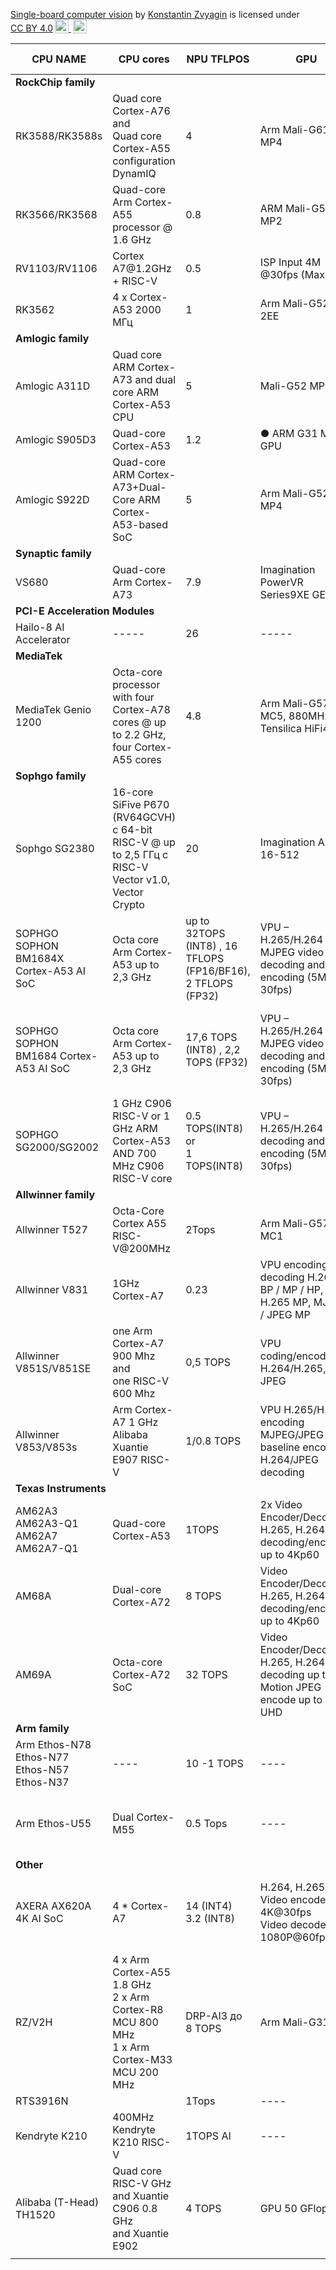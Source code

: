 <p xmlns:cc="http://creativecommons.org/ns#" xmlns:dct="http://purl.org/dc/terms/"><a property="dct:title" rel="cc:attributionURL" href="https://github.com/kzvyagin/SBCV"> Single-board computer vision</a> by <a rel="cc:attributionURL dct:creator" property="cc:attributionName" href="https://github.com/kzvyagin">Konstantin Zvyagin</a> is licensed under <a href="http://creativecommons.org/licenses/by/4.0/?ref=chooser-v1" target="_blank" rel="license noopener noreferrer" style="display:inline-block;">CC BY 4.0<img style="height:22px!important;margin-left:3px;vertical-align:text-bottom;" src="https://mirrors.creativecommons.org/presskit/icons/cc.svg?ref=chooser-v1"> <img style="height:22px!important;margin-left:3px;vertical-align:text-bottom;" src="https://mirrors.creativecommons.org/presskit/icons/by.svg?ref=chooser-v1"></a></p>


<!--<style type="text/css">
.tg  {border-collapse:collapse;border-color:#bbb;border-spacing:0;}
.tg td{background-color:#E0FFEB;border-color:#bbb;border-style:solid;border-width:1px;color:#594F4F;
  font-family:Arial, sans-serif;font-size:14px;overflow:hidden;padding:10px 5px;word-break:normal;}
.tg th{background-color:#9DE0AD;border-color:#bbb;border-style:solid;border-width:1px;color:#493F3F;
  font-family:Arial, sans-serif;font-size:14px;font-weight:normal;overflow:hidden;padding:10px 5px;word-break:normal;}
.tg .tg-c3ow{border-color:inherit;text-align:center;vertical-align:top}
.tg .tg-0pky{border-color:inherit;text-align:center;vertical-align:top}
</style>
-->

<table class="tg">
<thead>
  <tr>
    <th class="tg-0pky">CPU NAME</th>
    <th class="tg-0pky">CPU cores</td>
    <th class="tg-0pky">NPU TFLPOS </th>
    <th class="tg-0pky">GPU </th>   
    <th class="tg-0pky">NPU github / SDK </th>
    <th class="tg-0pky">Boards / Articles</th>
  </tr>
</thead>

<tbody>
 <tr>
    <td class="tg-0pky" colspan="5"> <b>RockChip family</b></td>
  </tr>
  <tr>
    <td class="tg-0pky">RK3588/RK3588s </td>
    <td class="tg-0pky">Quad core Cortex-A76 <br>and<br> Quad core Cortex-A55 <br> configuration DynamIQ </td>
    <td class="tg-0pky">4</td>
    <td class="tg-0pky">Arm Mali-G610 MP4</td>
    <td class="tg-0pky"><a href="https://github.com/rockchip-linux/rknpu2"> rknpu2 Github</a>   </td>
    <td class="tg-0pky"> <a href="http://www.orangepi.org/html/hardWare/computerAndMicrocontrollers/details/Orange-Pi-5.html">OrangePI 5</a> </td>
  </tr>
  <tr>
    <td class="tg-0pky"> RK3566/RK3568</td>
    <td class="tg-0pky"> Quad-core Arm Cortex-A55 processor @ 1.6 GHz </td>
    <td class="tg-0pky">0.8</td>
    <td class="tg-0pky">ARM Mali-G52 MP2</td>
    <td class="tg-0pky"><a href="https://github.com/rockchip-linux/rknpu2"> rknpu2 Github</a>    </td>
    <td class="tg-0pky"></td>
  </tr>
  <tr>
    <td class="tg-0pky">RV1103/RV1106</td>
    <td class="tg-0pky">Cortex A7@1.2GHz + RISC-V</td>
    <td class="tg-0pky">0.5  </td>
    <td class="tg-0pky">ISP Input 4M @30fps (Max)</td>
    <td class="tg-0pky"><a href="https://github.com/rockchip-linux/rknpu2"> rknpu2 Github</a> </td>
    <td class="tg-0pky"></td>
  </tr>
  <tr>
    <td class="tg-0pky">RK3562</td>
    <td class="tg-0pky">4 x Cortex-A53 2000 МГц</td>
    <td class="tg-0pky">1</td>
    <td class="tg-0pky">Arm Mali-G52-2EE</td>
    <td class="tg-0pky"><a href="https://github.com/rockchip-linux/rknpu2"> rknpu2 Github</td>
    <td class="tg-0pky"></td>
  </tr>
   <tr>
    <td class="tg-0pky" colspan="5"> <b>Amlogic family</b></td>
  </tr>

  <tr>
    <td class="tg-0pky">Amlogic A311D</td>
    <td class="tg-0pky">Quad core ARM Cortex-A73 and dual core ARM Cortex-A53 CPU</td>
    <td class="tg-0pky">5</td>
    <td class="tg-0pky">Mali-G52 MP4</td>
    <td class="tg-0pky"><a href="https://github.com/opencv/opencv/wiki/TIM-VX-Backend-For-Running-OpenCV-On-NPU">OpenCV-On-NPU Github </a>   <br> <a href="https://forum.khadas.com/t/npu-documentation-and-tools/5214">Khadas npu doc</a>   </td>
    <td class="tg-0pky"> <a href="https://www.khadas.com/vim3">Khadas vim3</a> <br> <a href="Banana Pi BPI-M2S SoC Amlogic A311D и S922X">Banana Pi BPI-M2S</a>    </td>
  </tr>
  <tr>
    <td class="tg-0pky">Amlogic S905D3</td>
    <td class="tg-0pky">Quad-core Cortex-A53</td>
    <td class="tg-0pky">1.2 </td>
    <td class="tg-0pky">● ARM G31 MP2 GPU</td>
    <td class="tg-0pky"></td>
    <td class="tg-0pky"> Khadas VIM3L</td>
  </tr>
    <tr>
    <td class="tg-0pky"> Amlogic S922D</td>
    <td class="tg-0pky"> Quad-core ARM Cortex-A73+Dual-Core ARM Cortex-A53-based SoC </td>
    <td class="tg-0pky">5</td>
    <td class="tg-0pky">Arm Mali-G52 MP4</td>
    <td class="tg-0pky"></td>
    <td class="tg-0pky">Khadas</td>
  </tr>

  <tr>
    <td class="tg-0pky" colspan="5"> <b>Synaptic family</b></td>
  </tr>
  <tr>
    <td class="tg-0pky">VS680</td>
    <td class="tg-0pky">Quad-core Arm Cortex-A73 </td>
    <td class="tg-0pky"> 7.9 </td>
    <td class="tg-0pky"> Imagination PowerVR Series9XE GE9920</td>
    <td class="tg-0pky"><a href="https://wiki.banana-pi.org/Banana_Pi_BPI-M6">Wiki Banana PI</a>       </td>
    <td class="tg-0pky"></td>
  </tr>
 <tr>
    <td class="tg-0pky" colspan="5"> <b>PCI-E Acceleration Modules </b></td>
  </tr>
  <tr>
    <td class="tg-0pky">Hailo-8 AI Accelerator</td>
    <td class="tg-0pky">-----</td>
    <td class="tg-0pky">26</td>
    <td class="tg-0pky">-----</td>
    <td class="tg-0pky"> <a href="https://github.com/hailo-ai">Github Hailo AI</a>       </td>
    <td class="tg-0pky"> <a href="https://hailo.ai/products/ai-accelerators/hailo-8-m2-ai-acceleration-module/#hailo8-m2-overview">Hailo AI official site</a> </td>
  </tr>

   <tr>
    <td class="tg-0pky" colspan="5"> <b>MediaTek</b></td>
  </tr>
  <tr>
    <td class="tg-0pky">MediaTek Genio 1200</td>
    <td class="tg-0pky"> Octa-core processor with four Cortex-A78 cores @ up to 2.2 GHz, four Cortex-A55 cores</td>
    <td class="tg-0pky"> 4.8 </td>
    <td class="tg-0pky">Arm Mali-G57 MC5, 880MHz and Tensilica HiFi4 DSP</td>
    <td class="tg-0pky"></td>
    <td class="tg-0pky"></td>
  </tr>
    <tr>
    <td class="tg-0pky" colspan="5"> <b>Sophgo family</b></td>
  </tr>
  <tr>
    <td class="tg-0pky">Sophgo SG2380</td>
    <td class="tg-0pky"> 16-core SiFive P670 (RV64GCVH) с 64-bit RISC-V @ up to 2,5 ГГц с RISC-V Vector v1.0, Vector Crypto  </td>
    <td class="tg-0pky">20</td>
    <td class="tg-0pky">Imagination AXT 16-512</td>
    <td class="tg-0pky"><a href="https://github.com/sophgo"> Github sophgo</a> </td>
    <td class="tg-0pky"><a href="https://cnx-software.ru/2023/10/22/sophgo-sg2380-16-yadernyj-proczessor-sifive-p670-risc-v-s-taktovoj-chastotoj-25-ggcz-i-ai-uskoritelem-20-tops/">sophgo-sg2380-16</a> </td>
  </tr>
  <tr>
    <td class="tg-0pky">SOPHGO SOPHON BM1684X Cortex-A53 AI SoC </td>
    <td class="tg-0pky"> Octa core Arm Cortex-A53  up to  2,3 GHz  </td>
    <td class="tg-0pky">up to  32TOPS (INT8) , 16 TFLOPS (FP16/BF16), 2 TFLOPS (FP32) </td>
    <td class="tg-0pky">VPU – H.265/H.264 and MJPEG video decoding and encoding (5M @ 30fps)</td>
    <td class="tg-0pky"> <a href="https://github.com/sophgo"> Github sophgo</a> <br> <a href=https://sophon.ai/product/introduce/bm1684x.html>bm1684x</a>         </td>
    <td class="tg-0pky"><a href="https://aliexpress.ru/item/1005005955504919.html?sku_id=12000035015414681&spm=a2g2w.productlist.search_results.4.31536071YU6y4O">Firefly Core-1684XJD4</a> <br>  <a href="https://cnx-software.ru/2023/04/02/kompyuter-sophon-bm1684-bm1684x-edge-ai-obespechivaet-do-32-tops-dekodiruet-do-32-video-full-hd-odnovremenno/">Kompyuter-sophon-bm1684</a></td>
  </tr>
  <tr>
    <td class="tg-0pky">SOPHGO SOPHON BM1684 Cortex-A53 AI SoC</td>
    <td class="tg-0pky">Octa core Arm Cortex-A53  up to  2,3 GHz </td>
    <td class="tg-0pky"> 17,6 TOPS (INT8) , 2,2 TOPS (FP32)     </td>
    <td class="tg-0pky">VPU – H.265/H.264 and MJPEG video decoding and encoding (5M @ 30fps)</td>
    <td class="tg-0pky"><a href="https://github.com/sophgo"> Github sophgo</a> <br>  <a href="https://sophon.ai/product/introduce/bm1684.html">bm1684</a>        </td>
    <td class="tg-0pky"><a href="https://aliexpress.ru/item/1005004821362248.html?sku_id=12000030614939176&spm=a2g2w.productlist.search_results.0.5be53318HGl7zh">Core-1684JD4 BM1684 firefly</a>   <br> <a href="https://aliexpress.ru/item/1005004827576682.html?sku_id=12000030636750157&spm=a2g2w.productlist.search_results.4.5be53318HGl7zh">EVM1684 development board</a> </td>
  </tr>
  <tr>
    <td class="tg-0pky">SOPHGO SG2000/SG2002</td>
    <td class="tg-0pky"> 1 GHz C906 RISC-V or 1 GHz ARM Cortex-A53 AND 700 MHz C906 RISC-V core </td>
    <td class="tg-0pky"> 0.5 TOPS(INT8)  <br> or <br>  1 TOPS(INT8)  </td>
    <td class="tg-0pky">VPU – H.265/H.264 video decoding and encoding (5M @ 30fps)</td>
    <td class="tg-0pky"><a href="https://github.com/sipeed/LicheeRV-Nano-Build/tree/v4.1.0-licheervnano">LicheeRV GitHub</a></td>
    <td class="tg-0pky"> <a href="https://habr.com/ru/companies/ru_mts/articles/793880/">Habr article</a> <br> <a href="https://milkv.io/chips/sg2000">Milkv sg2000</a> <br><a href="https://milkv.io/chips/sg2002">Milkv sg2002</a> </td>
  <tr>
    <td class="tg-0pky" colspan="5"> <b>Allwinner family</b></td>
  </tr>
  </tr>
    <tr>
    <td class="tg-0pky"> Allwinner T527 </td>
    <td class="tg-0pky">Octa-Core Cortex A55   <br>   RISC-V@200MHz </td>
    <td class="tg-0pky">2Tops </td>
    <td class="tg-0pky"> Arm Mali-G57 MC1</td>
    <td class="tg-0pky"> <a href="https://github.com/YuzukiHD/SyterKit" >SyterKit Github </a>     </td>
    <td class="tg-0pky"><a href="https://cnx-software.ru/2024/03/09/sistema-na-module-allwinner-t527-osnashhena-vosmiyadernym-proczessorom-cortex-a55-i-uskoritelem-iskusstvennogo-intellekta-2-tops/">Board</a> </td>
  </tr>
        <tr>
    <td class="tg-0pky">Allwinner V831</td>
    <td class="tg-0pky">1GHz Cortex-A7</td>
    <td class="tg-0pky">0.23</td>
    <td class="tg-0pky">VPU encoding / decoding H.264 BP / MP / HP, H.265 MP, MJPEG / JPEG MP</td>
    <td class="tg-0pky"></td>
    <td class="tg-0pky"><a href="https://wiki.sipeed.com/hardware/en/maixII/M2/resources.html"> MaixII dock</a> <a href="https://linuxgizmos.com/cam-equipped-dev-kit-runs-linux-on-npu-enabled-allwinner-v831/">MaxII dev-kit</a></td>
  </tr>

<tr>
    <td class="tg-0pky">Allwinner V851S/V851SE</td>
    <td class="tg-0pky">one Arm Cortex-A7 900 Mhz <br>and<br>
        one RISC-V  600 Mhz</td>
    <td class="tg-0pky">0,5 TOPS</td>
    <td class="tg-0pky">VPU coding/encoding H.264/H.265, JPEG </td>
    <td class="tg-0pky"> <a href="https://cnx-software.ru/2022/10/07/allwinner-v851s-v851se-nedorogaya-odnokristalnaya-sistema-dlya-kamer-vklyuchayushhaya-64-mb-ddr2-05-tops-npu/">CNX cpu review</a> <br> <a href="https://github.com/YuzukiHD/Yuzukilizard"> Dev board GitHub </a></td>
    <td class="tg-0pky"><a href="https://cnx-software.ru/2022/09/19/yuzuki-chameleon-odnoplatnyj-kompyuter-povtoryayushhij-formu-raspberry-pi-model-a-osnashhennyj-proczessorom-allwinner-h616/">CNX development board review</a></td>
  </tr>
    <tr>
    <td class="tg-0pky">Allwinner V853/V853s</td>
    <td class="tg-0pky">Arm Cortex-A7 1 GHz <br>Alibaba Xuantie E907 RISC-V</td>
    <td class="tg-0pky"> 1/0.8 TOPS</td>
    <td class="tg-0pky">VPU H.265/H.264 encoding<br>MJPEG/JPEG baseline encoding <br>H.264/JPEG decoding </td>
    <td class="tg-0pky"><a href="https://cnx-software.ru/2022/05/07/proczessor-allwinner-v853-arm-cortex-a7-risc-v-postavlyaetsya-s-1-npu-tops-dlya-prilozhenij-ai-vision/">CNX cpu review</a><br><a href="https://github.com/YuzukiHD/ProjectYosemite">Dev board GitHub</a></td>
    <td class="tg-0pky"></td>
  </tr>

 <tr>
    <td class="tg-0pky" colspan="5"> <b>Texas Instruments</b></td>
  </tr>
        <tr>
    <td class="tg-0pky">AM62A3 <br> AM62A3-Q1 <br> AM62A7 <br> AM62A7-Q1</td>
    <td class="tg-0pky"> Quad-core Cortex-A53</td>
    <td class="tg-0pky">1TOPS </td>
    <td class="tg-0pky">2x Video Encoder/Decoder – H.265, H.264 decoding/encoding up to 4Kp60
</td>
    <td class="tg-0pky"><a href="https://www.cnx-software.com/2023/03/20/texas-instruments-am62a-am68a-am69a-arm-cortex-vision-processors-devkits/">CNX review</a></td>
    <td class="tg-0pky"></td>
  </tr>
          <tr>
    <td class="tg-0pky">AM68A</td>
    <td class="tg-0pky">Dual-core Cortex-A72</td>
    <td class="tg-0pky">8 TOPS </td>
    <td class="tg-0pky">Video Encoder/Decoder – H.265, H.264 decoding/encoding up to 4Kp60</td>
    <td class="tg-0pky"><a href="https://www.cnx-software.com/2023/03/20/texas-instruments-am62a-am68a-am69a-arm-cortex-vision-processors-devkits/">CNX review</a></td>
    <td class="tg-0pky"></td>
  </tr>
          <tr>
    <td class="tg-0pky">AM69A</td>
    <td class="tg-0pky">Octa-core Cortex-A72 SoC</td>
    <td class="tg-0pky">32 TOPS </td>
    <td class="tg-0pky">Video Encoder/Decoder – H.265, H.264 decoding up to 4K, Motion JPEG encode up to 4K UHD</td>
    <td class="tg-0pky"><a href="https://www.cnx-software.com/2023/03/20/texas-instruments-am62a-am68a-am69a-arm-cortex-vision-processors-devkits/">CNX review</a></td>
    <td class="tg-0pky"></td>
  </tr>
    <tr>
    <td class="tg-0pky" colspan="5"> <b>Arm family</b></td>
  </tr>
    <tr>
    <td name="name" class="tg-0pky">Arm Ethos-N78 <br> Ethos-N77 <br>Ethos-N57 <br>Ethos-N37 </td>
    <td name="cpu"  class="tg-0pky">----</td>
    <td name="npu"  class="tg-0pky">10 -1 TOPS</td>
    <td name="gpu"  class="tg-0pky">----</td>
    <td name="info" class="tg-0pky"><a href="https://developer.arm.com/-/media/Arm%20Developer%20Community/PDF/AI-ML%20Datasheet%20and%20briefs/Arm%20Ethos-N%20Product%20Brief%20-%20May%202020.pdf">Datasheet</a> <a href="https://github.com/ARM-software/ethos-n-driver-stack">Driver GitHub</a></td>
    <td name="dev-b"class="tg-0pky"></td>
  </tr>
  <tr>
    <td class="tg-0pky">Arm Ethos-U55</td>
    <td class="tg-0pky"> Dual Cortex-M55 </td>
    <td class="tg-0pky">0.5 Tops</td>
    <td class="tg-0pky"> ----</td>
    <td class="tg-0pky"><a href="https://www.arm.com/products/silicon-ip-cpu/ethos/ethos-u55">Offical documntation</a> <br> <a href="https://github.com/zephyrproject-rtos/hal_ethos_u">Zephyr AI driver</a> <a href="https://github.com/nxp-imx/ethos-u-vela">Model compiler tool</a></td>
    <td class="tg-0pky"></td>
  </tr>

  <tr>
    <td class="tg-0pky" colspan="5"> <b>Other</b></td>
  </tr>
  <tr>
    <td class="tg-0pky">AXERA AX620A 4K AI SoC</td>
    <td class="tg-0pky">4 * Cortex-A7</td>
    <td class="tg-0pky">14 (INT4) <br> 3.2 (INT8) </td>
    <td class="tg-0pky">H.264, H.265 <br>Video encode	4K@30fps <br>Video decode	1080P@60fps</td>
    <td class="tg-0pky"><a  href="https://wiki.sipeed.com/hardware/en/maixIII/ax-pi/dev_prepare.html">wiki</a>  </td>
    <td class="tg-0pky">MAIX-III AXera-Pi <br> Sipeed M3AXPI <br> <a href=https://cnx-software.ru/2022/11/09/axera-ax620a-4k-ai-soc-obespechivaet-do-144-tops-dlya-prilozhenij-kompyuternogo-zreniya>axera-ax620a-4k</a>   </td>
  </tr>
  <tr>
    <td class="tg-0pky">RZ/V2H</td>
    <td class="tg-0pky">4 x Arm Cortex-A55  1.8 GHz <br> 2 x Arm Cortex-R8 MCU 800 MHz <br> 1 x Arm Cortex-M33 MCU 200 MHz <br>    </td>
    <td class="tg-0pky">DRP-AI3 до 8 TOPS</td>
    <td class="tg-0pky">Arm Mali-G31</td>
    <td class="tg-0pky"><a href="https://github.com/renesas-rz/rzv_ai_sdk">Rzv ai Sdk</a>   </td>
    <td class="tg-0pky"><a href="https://cnx-software.ru/2024/03/07/kaki-pi-eto-renesas-rz-v2h-ai-sbc-v-stile-raspberry-pi-s-chetyrmya-razemami-dlya-kamer-i-interfejsom-pcie-3-0/">Kaki pi cnx link</a>   <br> <br> <a href="https://www.kaki-pi.ai/">Kaki pi Ai<a>  </td>
  </tr>
    <tr>
    <td class="tg-0pky">RTS3916N</td>
    <td class="tg-0pky"></td>
    <td class="tg-0pky">1Tops  </td>
    <td class="tg-0pky">----</td>
    <td class="tg-0pky"></td>
    <td class="tg-0pky"></td>
  </tr>
      <tr>
    <td class="tg-0pky">Kendryte K210</td>
    <td class="tg-0pky">400MHz Kendryte K210 RISC-V </td>
    <td class="tg-0pky">1TOPS AI </td>
    <td class="tg-0pky">----</td>
    <td class="tg-0pky"><a href="https://github.com/kendryte">Kendryte GitHub</a></td>
    <td class="tg-0pky"></td>
  </tr>
  <tr>
    <td class="tg-0pky">Alibaba (T-Head) TH1520  </td>
    <td class="tg-0pky">Quad core  RISC-V  GHz <br> and  Xuantie C906 0.8 GHz <br> and Xuantie E902</td>
    <td class="tg-0pky">4 TOPS</td>
    <td class="tg-0pky">GPU 50 GFlops</td>
    <td class="tg-0pky"><a href="https://cnx-software.ru/2022/12/15/sipeed-lm4a-modul-t-head-th1520-risc-v-dlya-pitaniya-konkurenta-raspberry-pi-4-i-klasternoj-platy/">CNX board review</a><a href="https://github.com/T-head-Semi">T-Head github</a></td>
    <td class="tg-0pky"></td>
  </tr>
  <tr>
    <td name="name" class="tg-0pky"></td>
    <td name="cpu"  class="tg-0pky"></td>
    <td name="npu"  class="tg-0pky"></td>
    <td name="gpu"  class="tg-0pky"></td>
    <td name="info" class="tg-0pky"></td>
    <td name="dev-b"class="tg-0pky"></td>
  </tr>

</tbody>
</table>






